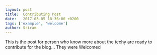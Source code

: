 ```yaml
---
layout: post
title:  Contributing Post
date:   2017-03-05 18:36:00 +0200
tags: ['example', 'welcome']
author: Sriram
---
```

This is the post for person who know more about the techy are ready to contribute for the blog... They were Welcomed
